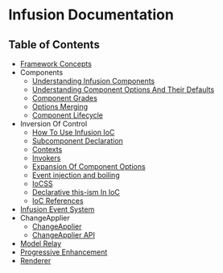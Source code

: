 Infusion Documentation
======================

Table of Contents
-----------------

* [Framework Concepts](http://wiki.fluidproject.org/display/docs/Framework+Concepts)
* Components
  * [Understanding Infusion Components](http://wiki.fluidproject.org/display/docs/Understanding+Infusion+Components)
  * [Understanding Component Options And Their Defaults](http://wiki.fluidproject.org/display/docs/Understanding+Component+Options+And+Their+Defaults)
  * [Component Grades](ComponentGrades.md)
  * [Options Merging](http://wiki.fluidproject.org/display/docs/Options+Merging)
  * [Component Lifecycle](ComponentLifecycle.md)
* Inversion Of Control
  * [How To Use Infusion IoC](HowToUseInfusionIoC.md)
  * [Subcomponent Declaration](http://wiki.fluidproject.org/display/docs/Subcomponent+Declaration)
  * [Contexts](http://wiki.fluidproject.org/display/docs/Contexts)
  * [Invokers](http://wiki.fluidproject.org/display/docs/Invokers)
  * [Expansion Of Component Options](ExpansionOfComponentOptions.md)
  * [Event injection and boiling](http://wiki.fluidproject.org/display/docs/Event+injection+and+boiling)
  * [IoCSS](IoCSS.md)
  * [Declarative this-ism In IoC](DeclarativeThisismInIoC.md)
  * [IoC References](http://wiki.fluidproject.org/display/docs/IoC+References)
* [Infusion Event System](InfusionEventSystem.md)
* ChangeApplier
  * [ChangeApplier](http://wiki.fluidproject.org/display/docs/ChangeApplier)
  * [ChangeApplier API](ChangeApplierAPI.md)
* [Model Relay](http://wiki.fluidproject.org/display/docs/Model+Relay)
* [Progressive Enhancement](ProgressiveEnhancement.md)
* [Renderer](http://wiki.fluidproject.org/display/docs/Renderer)
